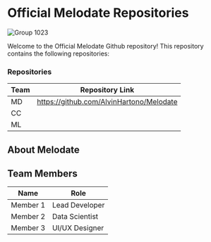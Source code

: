 # Official Melodate Repositories

![Group 1023](https://github.com/user-attachments/assets/ad1809f7-9eee-411a-801b-4687c675e2d2)

Welcome to the Official Melodate Github repository! This repository contains the following repositories:

### Repositories
| Team      | Repository Link                                |
|-----------|------------------------------------------------|
| MD        | https://github.com/AlvinHartono/Melodate       |
| CC        |                                                |
| ML        |                                                |

## About Melodate

## Team Members
| Name           | Role                 |
|----------------|----------------------|
| Member 1       | Lead Developer       |
| Member 2       | Data Scientist       |
| Member 3       | UI/UX Designer       |



